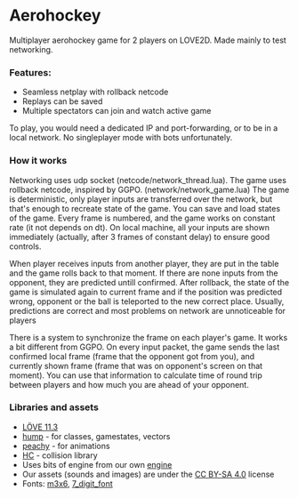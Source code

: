# Aerohockey

Multiplayer aerohockey game for 2 players on LOVE2D. Made mainly to test networking.

### Features:
- Seamless netplay with rollback netcode
- Replays can be saved
- Multiple spectators can join and watch active game

To play, you would need a dedicated IP and port-forwarding, or to be in a local network. No singleplayer mode with bots unfortunately.

### How it works

Networking uses udp socket (netcode/network_thread.lua). The game uses rollback netcode, inspired by GGPO. (network/network_game.lua)
The game is deterministic, only player inputs are transferred over the network, but that's enough to recreate state of the game.
You can save and load states of the game. Every frame is numbered, and the game works on constant rate (it not depends on dt).
On local machine, all your inputs are shown immediately (actually, after 3 frames of constant delay) to ensure good controls.

When player receives inputs from another player, they are put in the table and the game rolls back to that moment. If there are none inputs from the opponent, they are predicted untill confirmed. After rollback, the state of the game is simulated again to current frame and if the position was predicted wrong, opponent or the ball is teleported to the new correct place. Usually, predictions are correct and most problems on network are unnoticeable for players

There is a system to synchronize the frame on each player's game. It works a bit different from GGPO. On every input packet, the game sends the last confirmed local frame (frame that the opponent got from you), and currently shown frame (frame that was on opponent's screen on that moment). You can use that information to calculate time of round trip between players and how much you are ahead of your opponent.

### Libraries and assets

- [LÖVE 11.3](https://love2d.org/)
- [hump](https://github.com/vrld/hump) - for classes, gamestates, vectors
- [peachy](https://github.com/josh-perry/peachy) - for animations
- [HC](https://github.com/vrld/HC) - collision library
- Uses bits of engine from our own [engine](https://github.com/Saviorium/platformer-framework)
- Our assets (sounds and images) are under the [CC BY-SA 4.0](https://creativecommons.org/licenses/by-sa/4.0/) license
- Fonts: [m3x6](https://managore.itch.io/m3x6), [7_digit_font](https://www.fontspace.com/cursed-timer-ulil-font-f29411)